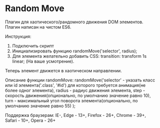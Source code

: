 # Random Move

Плагин для хаотического/рандомного движения DOM элементов. Плагин написан на чистом ES6.

Инструкция:

1) Подключить скрипт <script src="rand-move.js"></script>
2) Инициализировать функцию randomMove('selector', radius);
3) Для элемента желательно добавить CSS: transition: transform 1s linear; (На ваше усмотрение).

Теперь элемент движется в хаотическом направлении.

Описание функции randomMove:
  randomMove('selector' - указать класс или id элемента('.class', '#id') для которого требуется анимация(не более одног элемента),
  radius - радиус движения элемента,
  step - скорость движения(опционально, по умолчанию значение равно 10),
  turn - максимальный угол поворота элемента(опционально, по умолчанию значение равно 55)
  );

Поддержка браузерам:
IE-,
Edge - 13+,
Firefox - 26+,
Chrome - 39+,
Safari - 10+,
Opera - 26+


